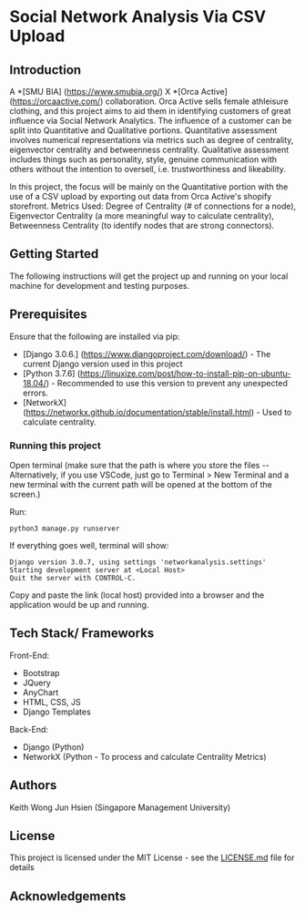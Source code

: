 # Social Network Analysis Via CSV Upload

## Introduction

A *[SMU BIA] (https://www.smubia.org/) X *[Orca Active] (https://orcaactive.com/) collaboration. Orca Active sells female athleisure clothing, and this project aims to aid them in identifying customers of great influence via Social Network Analytics. The influence of a customer can be split into Quantitative and Qualitative portions. Quantitative assessment involves numerical representations via metrics such as degree of centrality, eigenvector centrality and betweenness centrality. Qualitative assessment includes things such as personality, style, genuine communication with others without the intention to oversell, i.e. trustworthiness and likeability. 

In this project, the focus will be mainly on the Quantitative portion with the use of a CSV upload by exporting out data from Orca Active's shopify storefront. Metrics Used: Degree of Centrality (# of connections for a node), Eigenvector Centrality (a more meaningful way to calculate centrality), Betweenness Centrality (to identify nodes that are strong connectors).


## Getting Started
The following instructions will get the project up and running on your local machine for development and testing purposes.

## Prerequisites
Ensure that the following are installed via pip:
* [Django 3.0.6.] (https://www.djangoproject.com/download/) - The current Django version used in this project
* [Python 3.7.6] (https://linuxize.com/post/how-to-install-pip-on-ubuntu-18.04/) - Recommended to use this version to prevent any unexpected errors.
* [NetworkX] (https://networkx.github.io/documentation/stable/install.html) - Used to calculate centrality. 

### Running this project
Open terminal (make sure that the path is where you store the files -- Alternatively, if you use VSCode, just go to Terminal > New Terminal and a new terminal with the current path will be opened at the bottom of the screen.)

Run:
```
python3 manage.py runserver
```
If everything goes well, terminal will show: 
```
Django version 3.0.7, using settings 'networkanalysis.settings'
Starting development server at <Local Host>
Quit the server with CONTROL-C.
```
Copy and paste the link (local host) provided into a browser and the application would be up and running.

## Tech Stack/ Frameworks
Front-End:
- Bootstrap
- JQuery
- AnyChart
- HTML, CSS, JS
- Django Templates

Back-End:
- Django (Python)
- NetworkX (Python - To process and calculate Centrality Metrics)


## Authors
Keith Wong Jun Hsien (Singapore Management University)

## License
This project is licensed under the MIT License - see the [LICENSE.md](LICENSE.md) file for details

## Acknowledgements

